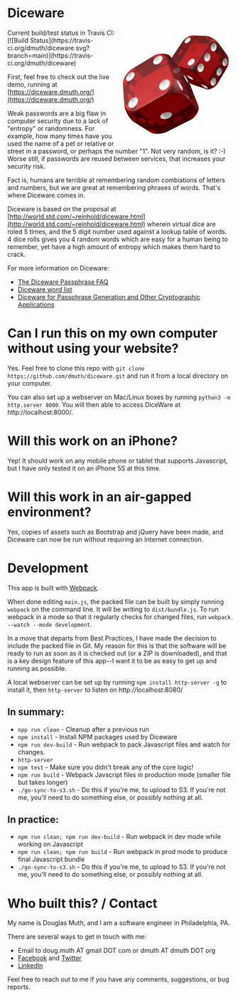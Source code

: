 # Diceware

<img src="./dice.jpg" width="250" align="right" />
Current build/test status in Travis CI: [![Build Status](https://travis-ci.org/dmuth/diceware.svg?branch=main)](https://travis-ci.org/dmuth/diceware)

First, feel free to check out the live demo, running at [https://diceware.dmuth.org/](https://diceware.dmuth.org/)

Weak passwords are a big flaw in computer security due to a lack of "entropy" or randomness. For example, how many times have you used the name of a pet or relative or street in a password, or perhaps the number "1". Not very random, is it? :-) Worse still, if passwords are reused between services, that increases your security risk.

Fact is, humans are terrible at remembering random combiations of letters and numbers, but we are great at remembering phrases of words. That's where Diceware comes in.

Diceware is based on the proposal at [http://world.std.com/~reinhold/diceware.html](http://world.std.com/~reinhold/diceware.html) wherein virtual dice are roled 5 times, and the 5 digit number used against a lookup table of words. 4 dice rolls gives you 4 random words which are easy for a human being to remember, yet have a high amount of entropy which makes them hard to crack.

For more information on Diceware:
- [The Diceware Passphrase FAQ](http://world.std.com/~reinhold/diceware.html)
- [Diceware word list](http://world.std.com/~reinhold/diceware.wordlist.asc)
- [Diceware for Passphrase Generation and Other Cryptographic Applications](http://world.std.com/~reinhold/diceware.txt)


# Can I run this on my own computer without using your website?

Yes.  Feel free to clone this repo with `git clone https://github.com/dmuth/diceware.git` and run it
from a local directory on your computer.

You can also set up a webserver on Mac/Linux boxes by running `python3 -m http.server 8000`. 
You will then able to access DiceWare at http://localhost:8000/.


# Will this work on an iPhone?

Yep!  It should work on any mobile phone or tablet that supports Javascript, but I have only
tested it on an iPhone 5S at this time.


# Will this work in an air-gapped environment?

Yes, copies of assets such as Bootstrap and jQuery have been made, and Diceware can now be run without
requiring an Internet connection.


# Development

This app is built with <a href="https://webpack.js.org/">Webpack</a>.

When done editing `main.js`, the packed file can be built by simply running `webpack` 
on the command line.  It will be writing to `dist/bundle.js`.  To run webpack in a 
mode so that it regularly checks for changed files, run `webpack --watch --mode development`.

In a move that departs from Best Practices, I have made the decision to include 
the packed file in Git.  My reason for this is that the software will be ready 
to run as soon as it is checked out (or a ZIP is downloaded), and that is a key 
design feature of this app--I want it to be as easy to get up and running as possible.

A local webserver can be set up by running `npm install http-server -g` to install it, then `http-server` to listen on http://localhost:8080/

## In summary:

- `npp run clean` - Cleanup after a previous run
- `npm install` - Install NPM packages used by Diceware
- `npm run dev-build` - Run webpack to pack Javascript files and watch for changes.
- `http-server`
- `npm test` - Make sure you didn't break any of the core logic!
- `npm run build` - Webpack Javscript files in production mode (smaller file but takes longer)
- `./go-sync-to-s3.sh` - Do this if you're me, to upload to S3.  If you're not me, you'll need to do something else, or possibly nothing at all.


## In practice:

- `npm run clean; npm run dev-build` - Run webpack in dev mode while working on Javascript
- `npm run clean; npm run build` - Run webpack in prod mode to produce final Javascript bundle
- `./go-sync-to-s3.sh` - Do this if you're me, to upload to S3.  If you're not me, you'll need to do something else, or possibly nothing at all.


# Who built this? / Contact

My name is Douglas Muth, and I am a software engineer in Philadelphia, PA.

There are several ways to get in touch with me:
- Email to doug.muth AT gmail DOT com or dmuth AT dmuth DOT org
- [Facebook](https://facebook.com/dmuth) and [Twitter](http://twitter.com/dmuth)
- [LinkedIn](https://linkedin.com/in/dmuth)

Feel free to reach out to me if you have any comments, suggestions, or bug reports.

